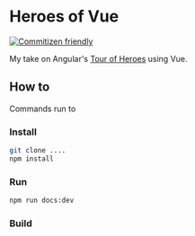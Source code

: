 # Heroes of Vue

[![Commitizen friendly](https://img.shields.io/badge/commitizen-friendly-brightgreen.svg)](http://commitizen.github.io/cz-cli/)

My take on Angular's [Tour of Heroes](https://angular.io/tutorial#tutorial-tour-of-heroes) using Vue.

## How to

Commands run to

### Install

```bash
git clone ....
npm install
```

### Run

```bash
npm run docs:dev
```

### Build

```bash

```
